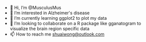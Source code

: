 - 👋 Hi, I’m @MusculusMus
- 👀 I’m interested in Alzheimer's disease
- 🌱 I’m currently learning ggplot2 to plot my data
- 💞️ I’m looking to collaborate on a R package like gganatogram to visualize the brain region specific data
- 📫 How to reach me shuaiwong@outlook.com

<!---
MusculusMus/MusculusMus is a ✨ special ✨ repository because its `README.md` (this file) appears on your GitHub profile.
You can click the Preview link to take a look at your changes.
--->

